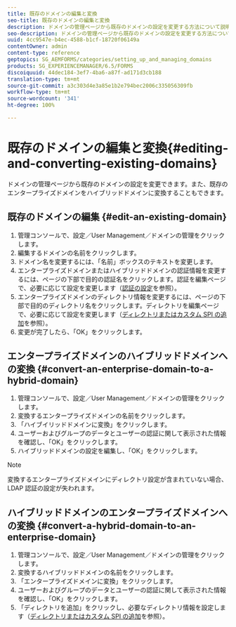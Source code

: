```yaml
---
title: 既存のドメインの編集と変換
seo-title: 既存のドメインの編集と変換
description: ドメインの管理ページから既存のドメインの設定を変更する方法について説明します。既存のエンタープライズドメインをハイブリッドドメインに（またはその逆に）変換します。
seo-description: ドメインの管理ページから既存のドメインの設定を変更する方法について説明します。既存のエンタープライズドメインをハイブリッドドメインに（またはその逆に）変換します。
uuid: 4cc9547e-b4ec-4588-b1cf-18720f06149a
contentOwner: admin
content-type: reference
geptopics: SG_AEMFORMS/categories/setting_up_and_managing_domains
products: SG_EXPERIENCEMANAGER/6.5/FORMS
discoiquuid: 44dec184-3ef7-4ba6-a87f-ad171d3cb188
translation-type: tm+mt
source-git-commit: a3c303d4e3a85e1b2e794bec2006c335056309fb
workflow-type: tm+mt
source-wordcount: '341'
ht-degree: 100%

---
```



# 既存のドメインの編集と変換{#editing-and-converting-existing-domains}

ドメインの管理ページから既存のドメインの設定を変更できます。また、既存のエンタープライズドメインをハイブリッドドメインに変換することもできます。

## 既存のドメインの編集 {#edit-an-existing-domain}

1. 管理コンソールで、設定／User Management／ドメインの管理をクリックします。
1. 編集するドメインの名前をクリックします。
1. ドメイン名を変更するには、「名前」ボックスのテキストを変更します。
1. エンタープライズドメインまたはハイブリッドドメインの認証情報を変更するには、ページの下部で目的の認証名をクリックします。認証を編集ページで、必要に応じて設定を変更します（[認証の設定](/help/forms/using/admin-help/configuring-authentication-providers.md#authentication-settings)を参照）。
1. エンタープライズドメインのディレクトリ情報を変更するには、ページの下部で目的のディレクトリ名をクリックします。ディレクトリを編集ページで、必要に応じて設定を変更します（[ディレクトリまたはカスタム SPI の追加](/help/forms/using/admin-help/configuring-directories.md#adding-directories-or-custom-spis)を参照）。
1. 変更が完了したら、「OK」をクリックします。

## エンタープライズドメインのハイブリッドドメインへの変換 {#convert-an-enterprise-domain-to-a-hybrid-domain}

1. 管理コンソールで、設定／User Management／ドメインの管理をクリックします。
1. 変換するエンタープライズドメインの名前をクリックします。
1. 「ハイブイリッドドメインに変換」をクリックします。
1. ユーザーおよびグループのデータとユーザーの認証に関して表示された情報を確認し、「OK」をクリックします。
1. ハイブリッドドメインの設定を編集し、「OK」をクリックします。

>[!NOTE]
>
>変換するエンタープライズドメインにディレクトリ設定が含まれていない場合、LDAP 認証の設定が失われます。

## ハイブリッドドメインのエンタープライズドメインへの変換 {#convert-a-hybrid-domain-to-an-enterprise-domain}

1. 管理コンソールで、設定／User Management／ドメインの管理をクリックします。
1. 変換するハイブリッドドメインの名前をクリックします。
1. 「エンタープライズドメインに変換」をクリックします。
1. ユーザーおよびグループのデータとユーザーの認証に関して表示された情報を確認し、「OK」をクリックします。
1. 「ディレクトリを追加」をクリックし、必要なディレクトリ情報を設定します（[ディレクトリまたはカスタム SPI の追加](/help/forms/using/admin-help/configuring-directories.md#adding-directories-or-custom-spis)を参照）。

